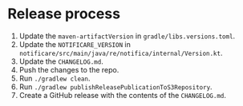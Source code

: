 # Release process

1. Update the `maven-artifactVersion` in `gradle/libs.versions.toml`.
2. Update the `NOTIFICARE_VERSION` in `notificare/src/main/java/re/notifica/internal/Version.kt`.
3. Update the `CHANGELOG.md`.
4. Push the changes to the repo.
5. Run `./gradlew clean`.
6. Run `./gradlew publishReleasePublicationToS3Repository`.
7. Create a GitHub release with the contents of the `CHANGELOG.md`.
